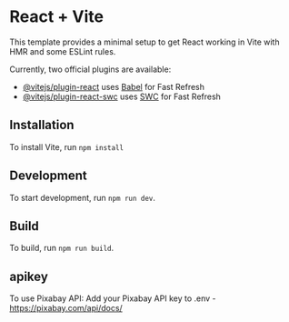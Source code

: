 # React + Vite

This template provides a minimal setup to get React working in Vite with HMR and some ESLint rules.

Currently, two official plugins are available:

- [@vitejs/plugin-react](https://github.com/vitejs/vite-plugin-react/blob/main/packages/plugin-react/README.md) uses [Babel](https://babeljs.io/) for Fast Refresh
- [@vitejs/plugin-react-swc](https://github.com/vitejs/vite-plugin-react-swc) uses [SWC](https://swc.rs/) for Fast Refresh

## Installation

To install Vite, run `npm install`

## Development

To start development, run `npm run dev`.

## Build

To build, run `npm run build`.

## apikey

To use Pixabay API:
Add your Pixabay API key to .env - https://pixabay.com/api/docs/
